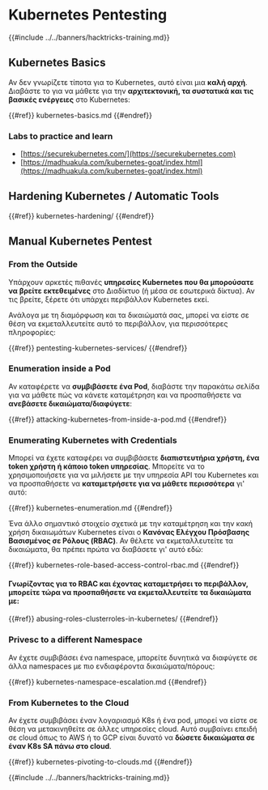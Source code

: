 # Kubernetes Pentesting

{{#include ../../banners/hacktricks-training.md}}

## Kubernetes Basics

Αν δεν γνωρίζετε τίποτα για το Kubernetes, αυτό είναι μια **καλή αρχή**. Διαβάστε το για να μάθετε για την **αρχιτεκτονική, τα συστατικά και τις βασικές ενέργειες** στο Kubernetes:

{{#ref}}
kubernetes-basics.md
{{#endref}}

### Labs to practice and learn

- [https://securekubernetes.com/](https://securekubernetes.com)
- [https://madhuakula.com/kubernetes-goat/index.html](https://madhuakula.com/kubernetes-goat/index.html)

## Hardening Kubernetes / Automatic Tools

{{#ref}}
kubernetes-hardening/
{{#endref}}

## Manual Kubernetes Pentest

### From the Outside

Υπάρχουν αρκετές πιθανές **υπηρεσίες Kubernetes που θα μπορούσατε να βρείτε εκτεθειμένες** στο Διαδίκτυο (ή μέσα σε εσωτερικά δίκτυα). Αν τις βρείτε, ξέρετε ότι υπάρχει περιβάλλον Kubernetes εκεί.

Ανάλογα με τη διαμόρφωση και τα δικαιώματά σας, μπορεί να είστε σε θέση να εκμεταλλευτείτε αυτό το περιβάλλον, για περισσότερες πληροφορίες:

{{#ref}}
pentesting-kubernetes-services/
{{#endref}}

### Enumeration inside a Pod

Αν καταφέρετε να **συμβιβάσετε ένα Pod**, διαβάστε την παρακάτω σελίδα για να μάθετε πώς να κάνετε καταμέτρηση και να προσπαθήσετε να **ανεβάσετε δικαιώματα/διαφύγετε**:

{{#ref}}
attacking-kubernetes-from-inside-a-pod.md
{{#endref}}

### Enumerating Kubernetes with Credentials

Μπορεί να έχετε καταφέρει να συμβιβάσετε **διαπιστευτήρια χρήστη, ένα token χρήστη ή κάποιο token υπηρεσίας**. Μπορείτε να το χρησιμοποιήσετε για να μιλήσετε με την υπηρεσία API του Kubernetes και να προσπαθήσετε να **καταμετρήσετε για να μάθετε περισσότερα** γι' αυτό:

{{#ref}}
kubernetes-enumeration.md
{{#endref}}

Ένα άλλο σημαντικό στοιχείο σχετικά με την καταμέτρηση και την κακή χρήση δικαιωμάτων Kubernetes είναι ο **Κανόνας Ελέγχου Πρόσβασης Βασισμένος σε Ρόλους (RBAC)**. Αν θέλετε να εκμεταλλευτείτε τα δικαιώματα, θα πρέπει πρώτα να διαβάσετε γι' αυτό εδώ:

{{#ref}}
kubernetes-role-based-access-control-rbac.md
{{#endref}}

#### Γνωρίζοντας για το RBAC και έχοντας καταμετρήσει το περιβάλλον, μπορείτε τώρα να προσπαθήσετε να εκμεταλλευτείτε τα δικαιώματα με:

{{#ref}}
abusing-roles-clusterroles-in-kubernetes/
{{#endref}}

### Privesc to a different Namespace

Αν έχετε συμβιβάσει ένα namespace, μπορείτε δυνητικά να διαφύγετε σε άλλα namespaces με πιο ενδιαφέροντα δικαιώματα/πόρους:

{{#ref}}
kubernetes-namespace-escalation.md
{{#endref}}

### From Kubernetes to the Cloud

Αν έχετε συμβιβάσει έναν λογαριασμό K8s ή ένα pod, μπορεί να είστε σε θέση να μετακινηθείτε σε άλλες υπηρεσίες cloud. Αυτό συμβαίνει επειδή σε cloud όπως το AWS ή το GCP είναι δυνατό να **δώσετε δικαιώματα σε έναν K8s SA πάνω στο cloud**.

{{#ref}}
kubernetes-pivoting-to-clouds.md
{{#endref}}

{{#include ../../banners/hacktricks-training.md}}
